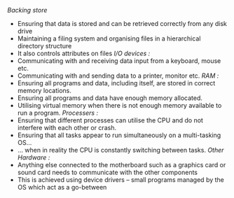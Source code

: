 *Backing store*
- Ensuring that data is stored and can be retrieved correctly from any disk drive
- Maintaining a filing system and organising files in a hierarchical directory structure
- It also controls attributes on files
*I/O devices :*
- Communicating with and receiving data input from a keyboard, mouse etc.
- Communicating with and sending data to a printer, monitor etc.
*RAM :*
- Ensuring all programs and data, including itself, are stored in correct memory locations.
- Ensuring all programs and data have enough memory allocated.
- Utilising virtual memory when there is not enough memory available to run a program.
*Processers :*
- Ensuring that different processes can utilise the CPU and do not interfere with each other or crash.
- Ensuring that all tasks appear to run simultaneously on a multi-tasking OS…
- … when in reality the CPU is constantly switching between tasks.
*Other Hardware :*
- Anything else connected to the motherboard such as a graphics card or sound card needs to communicate with the other components 
- This is achieved using device drivers – small programs managed by the OS which act as a go-between